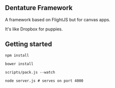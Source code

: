 ## Dentature Framework

A framework based on FlightJS but for canvas apps.

It's like Dropbox for puppies.


## Getting started

`npm install`

`bower install`

`scripts/pack.js --watch`

`node server.js # serves on port 4000`
